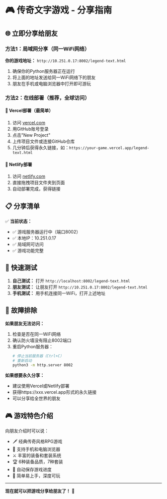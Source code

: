 # 🎮 传奇文字游戏 - 分享指南

## 🌐 立即分享给朋友

### 方法1：局域网分享（同一WiFi网络）

**你的游戏地址：** `http://10.251.0.17:8002/legend-text.html`

1. 确保你的Python服务器正在运行
2. 将上面的地址发送给同一WiFi网络下的朋友
3. 朋友在手机或电脑浏览器中打开即可游玩

### 方法2：在线部署（推荐，全球访问）

#### 🚀 Vercel部署（最简单）
1. 访问 [vercel.com](https://vercel.com)
2. 用GitHub账号登录
3. 点击"New Project"
4. 上传项目文件或连接GitHub仓库
5. 几分钟后获得永久链接，如：`https://your-game.vercel.app/legend-text.html`

#### 📱 Netlify部署
1. 访问 [netlify.com](https://netlify.com)
2. 直接拖拽项目文件夹到页面
3. 自动部署完成，获得链接

## 📋 分享清单

✅ **当前状态：**
- ✅ 游戏服务器运行中（端口8002）
- ✅ 本地IP：10.251.0.17
- ✅ 局域网可访问
- ✅ 游戏功能完整

## 🎯 快速测试

1. **自己测试：** 打开 `http://localhost:8002/legend-text.html`
2. **朋友测试：** 让朋友打开 `http://10.251.0.17:8002/legend-text.html`
3. **手机测试：** 用手机连接同一WiFi，打开上述地址

## 🔧 故障排除

**如果朋友无法访问：**
1. 检查是否在同一WiFi网络
2. 确认防火墙没有阻止8002端口
3. 重启Python服务器：
   ```bash
   # 停止当前服务器（Ctrl+C）
   # 重新启动
   python3 -m http.server 8002
   ```

**如果想要永久分享：**
- 建议使用Vercel或Netlify部署
- 获得https://xxx.vercel.app形式的永久链接
- 可以分享给全世界的朋友

## 🎮 游戏特色介绍

向朋友介绍时可以说：
- 🗡️ 经典传奇风格RPG游戏
- 📱 支持手机和电脑浏览器
- ⚔️ 丰富的装备和套装系统
- 🏆 6种装备品质，7种套装
- 💾 自动保存游戏进度
- 🎯 简单易上手，深度可玩

---

**现在就可以把游戏分享给朋友了！** 🎉